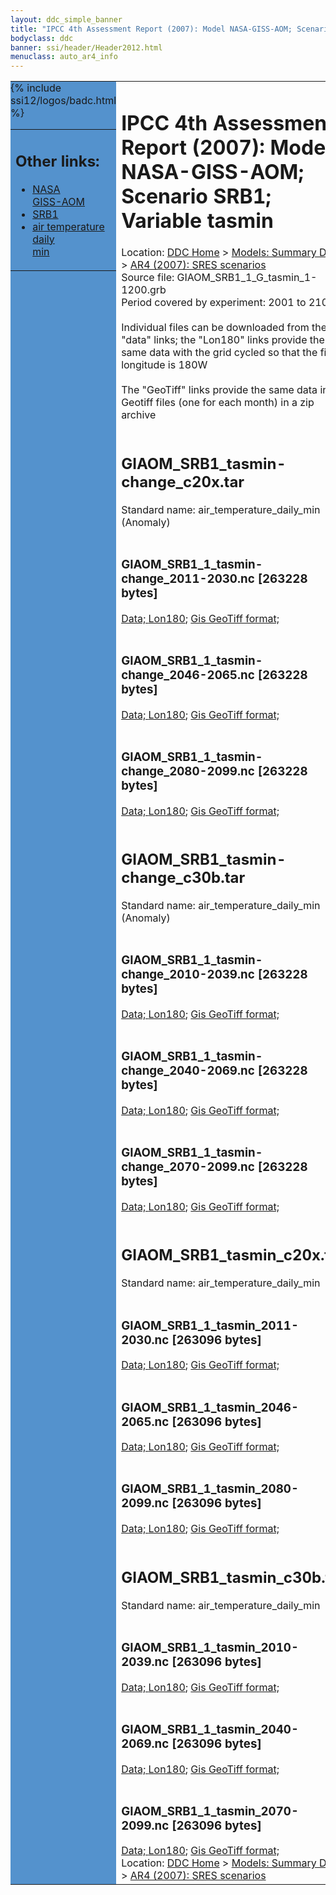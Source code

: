 ```yaml
---
layout: ddc_simple_banner
title: "IPCC 4th Assessment Report (2007): Model NASA-GISS-AOM; Scenario SRB1; Variable tasmin"
bodyclass: ddc
banner: ssi/header/Header2012.html
menuclass: auto_ar4_info
---
```



<table width="100%" border="0" cellspacing="0" cellpadding="0" style="border-collapse: collapse;">
<tr style="margin:0;padding:0;border:0;">
<td style="margin:0;padding:0;border:0;height:1pt;width:150pt;background:#5492CD;" valign="top" >

<div id="lh-col2" class="auto_ar4_info">
<table class="menumain" bgcolor="#5492CD" cellspacing="0" width="100%" border="0">
<tr><td>
<h2> Other links:</h2>
<ul>
<li><a href="/auto/ar4/model-NASA-GISS-AOM.html">NASA<br/>GISS-AOM</a></li>
<li><a href="/auto/ar4/scenario-SRB1.html">SRB1</a></li>
<li><a href="/auto/ar4/var-air_temperature_daily_min.html">air temperature daily<br/> min</a></li>
</ul>
</td></tr>
{% include ssi12/logos/badc.html %}
</table>
</div>
</td>
<td><h1>IPCC 4th Assessment Report (2007): Model NASA-GISS-AOM; Scenario SRB1; Variable tasmin</h1>

<!-- Breadcrumb1 -->
<div id="breadcrumb1" align="left">
Location: <a href="/index.html">DDC Home</a> > <a href="/sim/gcm_clim/">Models: Summary Data</a>
> <a href="/sim/gcm_clim/SRES_AR4/index.html">AR4 (2007): SRES scenarios</a>
</div>
<!-- End of Breadcrumb1 -->Source file: GIAOM_SRB1_1_G_tasmin_1-1200.grb
<br/>
Period covered by experiment: 2001 to 2100<br/>
<br/>Individual files can be downloaded from the "data" links; the "Lon180" links provide the same data
         with the grid cycled so that the first longitude is 180W<br/>
<br/>The "GeoTiff" links provide the same data in 12 Geotiff files (one for each month)
          in a zip archive<br/>
<br/><h2>GIAOM_SRB1_tasmin-change_c20x.tar</h2>
Standard name: air_temperature_daily_min (Anomaly)<br>
<br/><h3>GIAOM_SRB1_1_tasmin-change_2011-2030.nc [263228 bytes]</h3>
<a href="/cgi-bin/downl/ar4_nc/tasmin/GIAOM_SRB1_1_tasmin-change_2011-2030.nc">Data; </a><a href="/cgi-bin/downl/ar4_nc/tasmin/GIAOM_SRB1_1_tasmin-change_2011-2030.cyto180.nc"> Lon180</a>; <a href="/cgi-bin/downl/ar4_tif/tasmin/GIAOM_SRB1_1_tasmin-change_2011-2030.zip">Gis GeoTiff format; </a><br/>
<br/><h3>GIAOM_SRB1_1_tasmin-change_2046-2065.nc [263228 bytes]</h3>
<a href="/cgi-bin/downl/ar4_nc/tasmin/GIAOM_SRB1_1_tasmin-change_2046-2065.nc">Data; </a><a href="/cgi-bin/downl/ar4_nc/tasmin/GIAOM_SRB1_1_tasmin-change_2046-2065.cyto180.nc"> Lon180</a>; <a href="/cgi-bin/downl/ar4_tif/tasmin/GIAOM_SRB1_1_tasmin-change_2046-2065.zip">Gis GeoTiff format; </a><br/>
<br/><h3>GIAOM_SRB1_1_tasmin-change_2080-2099.nc [263228 bytes]</h3>
<a href="/cgi-bin/downl/ar4_nc/tasmin/GIAOM_SRB1_1_tasmin-change_2080-2099.nc">Data; </a><a href="/cgi-bin/downl/ar4_nc/tasmin/GIAOM_SRB1_1_tasmin-change_2080-2099.cyto180.nc"> Lon180</a>; <a href="/cgi-bin/downl/ar4_tif/tasmin/GIAOM_SRB1_1_tasmin-change_2080-2099.zip">Gis GeoTiff format; </a><br/>
<br/><h2>GIAOM_SRB1_tasmin-change_c30b.tar</h2>
Standard name: air_temperature_daily_min (Anomaly)<br>
<br/><h3>GIAOM_SRB1_1_tasmin-change_2010-2039.nc [263228 bytes]</h3>
<a href="/cgi-bin/downl/ar4_nc/tasmin/GIAOM_SRB1_1_tasmin-change_2010-2039.nc">Data; </a><a href="/cgi-bin/downl/ar4_nc/tasmin/GIAOM_SRB1_1_tasmin-change_2010-2039.cyto180.nc"> Lon180</a>; <a href="/cgi-bin/downl/ar4_tif/tasmin/GIAOM_SRB1_1_tasmin-change_2010-2039.zip">Gis GeoTiff format; </a><br/>
<br/><h3>GIAOM_SRB1_1_tasmin-change_2040-2069.nc [263228 bytes]</h3>
<a href="/cgi-bin/downl/ar4_nc/tasmin/GIAOM_SRB1_1_tasmin-change_2040-2069.nc">Data; </a><a href="/cgi-bin/downl/ar4_nc/tasmin/GIAOM_SRB1_1_tasmin-change_2040-2069.cyto180.nc"> Lon180</a>; <a href="/cgi-bin/downl/ar4_tif/tasmin/GIAOM_SRB1_1_tasmin-change_2040-2069.zip">Gis GeoTiff format; </a><br/>
<br/><h3>GIAOM_SRB1_1_tasmin-change_2070-2099.nc [263228 bytes]</h3>
<a href="/cgi-bin/downl/ar4_nc/tasmin/GIAOM_SRB1_1_tasmin-change_2070-2099.nc">Data; </a><a href="/cgi-bin/downl/ar4_nc/tasmin/GIAOM_SRB1_1_tasmin-change_2070-2099.cyto180.nc"> Lon180</a>; <a href="/cgi-bin/downl/ar4_tif/tasmin/GIAOM_SRB1_1_tasmin-change_2070-2099.zip">Gis GeoTiff format; </a><br/>
<br/><h2>GIAOM_SRB1_tasmin_c20x.tar</h2>
Standard name: air_temperature_daily_min<br>
<br/><h3>GIAOM_SRB1_1_tasmin_2011-2030.nc [263096 bytes]</h3>
<a href="/cgi-bin/downl/ar4_nc/tasmin/GIAOM_SRB1_1_tasmin_2011-2030.nc">Data; </a><a href="/cgi-bin/downl/ar4_nc/tasmin/GIAOM_SRB1_1_tasmin_2011-2030.cyto180.nc"> Lon180</a>; <a href="/cgi-bin/downl/ar4_tif/tasmin/GIAOM_SRB1_1_tasmin_2011-2030.zip">Gis GeoTiff format; </a><br/>
<br/><h3>GIAOM_SRB1_1_tasmin_2046-2065.nc [263096 bytes]</h3>
<a href="/cgi-bin/downl/ar4_nc/tasmin/GIAOM_SRB1_1_tasmin_2046-2065.nc">Data; </a><a href="/cgi-bin/downl/ar4_nc/tasmin/GIAOM_SRB1_1_tasmin_2046-2065.cyto180.nc"> Lon180</a>; <a href="/cgi-bin/downl/ar4_tif/tasmin/GIAOM_SRB1_1_tasmin_2046-2065.zip">Gis GeoTiff format; </a><br/>
<br/><h3>GIAOM_SRB1_1_tasmin_2080-2099.nc [263096 bytes]</h3>
<a href="/cgi-bin/downl/ar4_nc/tasmin/GIAOM_SRB1_1_tasmin_2080-2099.nc">Data; </a><a href="/cgi-bin/downl/ar4_nc/tasmin/GIAOM_SRB1_1_tasmin_2080-2099.cyto180.nc"> Lon180</a>; <a href="/cgi-bin/downl/ar4_tif/tasmin/GIAOM_SRB1_1_tasmin_2080-2099.zip">Gis GeoTiff format; </a><br/>
<br/><h2>GIAOM_SRB1_tasmin_c30b.tar</h2>
Standard name: air_temperature_daily_min<br>
<br/><h3>GIAOM_SRB1_1_tasmin_2010-2039.nc [263096 bytes]</h3>
<a href="/cgi-bin/downl/ar4_nc/tasmin/GIAOM_SRB1_1_tasmin_2010-2039.nc">Data; </a><a href="/cgi-bin/downl/ar4_nc/tasmin/GIAOM_SRB1_1_tasmin_2010-2039.cyto180.nc"> Lon180</a>; <a href="/cgi-bin/downl/ar4_tif/tasmin/GIAOM_SRB1_1_tasmin_2010-2039.zip">Gis GeoTiff format; </a><br/>
<br/><h3>GIAOM_SRB1_1_tasmin_2040-2069.nc [263096 bytes]</h3>
<a href="/cgi-bin/downl/ar4_nc/tasmin/GIAOM_SRB1_1_tasmin_2040-2069.nc">Data; </a><a href="/cgi-bin/downl/ar4_nc/tasmin/GIAOM_SRB1_1_tasmin_2040-2069.cyto180.nc"> Lon180</a>; <a href="/cgi-bin/downl/ar4_tif/tasmin/GIAOM_SRB1_1_tasmin_2040-2069.zip">Gis GeoTiff format; </a><br/>
<br/><h3>GIAOM_SRB1_1_tasmin_2070-2099.nc [263096 bytes]</h3>
<a href="/cgi-bin/downl/ar4_nc/tasmin/GIAOM_SRB1_1_tasmin_2070-2099.nc">Data; </a><a href="/cgi-bin/downl/ar4_nc/tasmin/GIAOM_SRB1_1_tasmin_2070-2099.cyto180.nc"> Lon180</a>; <a href="/cgi-bin/downl/ar4_tif/tasmin/GIAOM_SRB1_1_tasmin_2070-2099.zip">Gis GeoTiff format; </a><br/>
<!-- Breadcrumb2 -->
<div id="breadcrumb2" align="left">
Location: <a href="/index.html">DDC Home</a> > <a href="/sim/gcm_clim/">Models: Summary Data</a>
> <a href="/sim/gcm_clim/SRES_AR4/index.html">AR4 (2007): SRES scenarios</a>
</div>
<!-- End of Breadcrumb2 --></td></tr></table>
